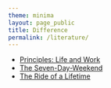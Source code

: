 ```yaml
---
theme: minima
layout: page_public
title: Difference
permalink: /literature/
---
```


- [Principles: Life and Work](https://www.amazon.com/Principles-Life-Work-Ray-Dalio/dp/1501124021/)
- [The Seven-Day-Weekend](https://www.amazon.com/Seven-Day-Weekend-Better-Work-Century/dp/0099425238/)
- [The Ride of a Lifetime](https://www.amazon.com/The-Ride-of-Lifetime-Robert-Iger-audiobook/dp/B07QW2LHN4/)
